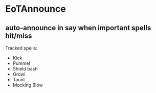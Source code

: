 
# EoTAnnounce
## auto-announce in say when important spells hit/miss

Tracked spells:
- Kick
- Pummel
- Shield bash
- Growl
- Taunt
- Mocking Blow
